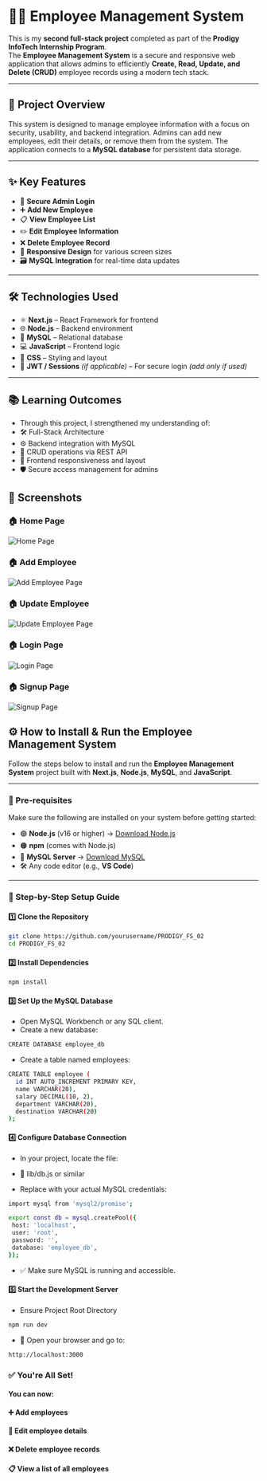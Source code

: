 # 🧑‍💼 Employee Management System

This is my **second full-stack project** completed as part of the **Prodigy InfoTech Internship Program**.  
The **Employee Management System** is a secure and responsive web application that allows admins to efficiently **Create, Read, Update, and Delete (CRUD)** employee records using a modern tech stack.

---

## 🚀 Project Overview

This system is designed to manage employee information with a focus on security, usability, and backend integration. Admins can add new employees, edit their details, or remove them from the system. The application connects to a **MySQL database** for persistent data storage.

---

## ✨ Key Features

- 🔐 **Secure Admin Login**
- ➕ **Add New Employee**
- 📋 **View Employee List**
- ✏️ **Edit Employee Information**
- ❌ **Delete Employee Record**
- 🧾 **Responsive Design** for various screen sizes
- 🗃️ **MySQL Integration** for real-time data updates

---

## 🛠️ Technologies Used

- ⚛️ **Next.js** – React Framework for frontend
- 🌐 **Node.js** – Backend environment
- 🧮 **MySQL** – Relational database
- 💻 **JavaScript** – Frontend logic
- 🎨 **CSS** – Styling and layout
- 🔐 **JWT / Sessions** *(if applicable)* – For secure login *(add only if used)*

---

## 📚 Learning Outcomes

 - Through this project, I strengthened my understanding of:
 - 🛠️ Full-Stack Architecture
 - ⚙️ Backend integration with MySQL
 - 🧩 CRUD operations via REST API
 - 📐 Frontend responsiveness and layout
 - 🛡️ Secure access management for admins

## 📸 Screenshots

### 🏠 Home Page
![Home Page](./public/screenshorts/home.png)
### 🏠 Add Employee
![Add Employee Page](./public/screenshorts/addemployee.png)
### 🏠 Update Employee
![Update Employee Page](./public/screenshorts/updatemployee.png)
### 🏠 Login Page
![Login Page](public/screenshorts/login.png)
### 🏠 Signup Page
![Signup Page](./public/screenshorts/signup.png)

## ⚙️ How to Install & Run the Employee Management System

Follow the steps below to install and run the **Employee Management System** project built with **Next.js**, **Node.js**, **MySQL**, and **JavaScript**.

---

### 📌 Pre-requisites

Make sure the following are installed on your system before getting started:

- 🟢 **Node.js** (v16 or higher) → [Download Node.js](https://nodejs.org/)
- 🟠 **npm** (comes with Node.js)
- 🐬 **MySQL Server** → [Download MySQL](https://dev.mysql.com/downloads/)
- 🛠️ Any code editor (e.g., **VS Code**)

---

### 🔧 Step-by-Step Setup Guide

#### 1️⃣ Clone the Repository

```bash
git clone https://github.com/yourusername/PRODIGY_FS_02
cd PRODIGY_FS_02
```

#### 2️⃣ Install Dependencies

```bash
npm install 
```

#### 3️⃣ Set Up the MySQL Database

 - Open MySQL Workbench or any SQL client.
 - Create a new database:

```bash
CREATE DATABASE employee_db
```
 - Create a table named employees:

```bash
CREATE TABLE employee (
  id INT AUTO_INCREMENT PRIMARY KEY,
  name VARCHAR(20),
  salary DECIMAL(10, 2),
  department VARCHAR(20),
  destination VARCHAR(20)
); 
```

####  4️⃣ Configure Database Connection
 - In your project, locate the file:
 - 📁 lib/db.js or similar

 - Replace with your actual MySQL credentials:

 ```bash
import mysql from 'mysql2/promise';

export const db = mysql.createPool({
  host: 'localhost',
  user: 'root',
  password: '',  
  database: 'employee_db',
});
```
- ✅ Make sure MySQL is running and accessible.

#### 5️⃣ Start the Development Server

- Ensure Project Root Directory

```bash
npm run dev
```

- 📍 Open your browser and go to:

```bash
http://localhost:3000
```

### ✅ You're All Set!
#### You can now:
#### ➕ Add employees
#### 📝 Edit employee details
#### ❌ Delete employee records
#### 📋 View a list of all employees